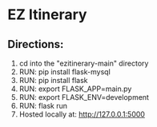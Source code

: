 # EZ Itinerary

## Directions:
1. cd into the "ezitinerary-main" directory
2. RUN: pip install flask-mysql
3. RUN: pip install flask
4. RUN: export FLASK_APP=main.py
5. RUN: export FLASK_ENV=development
6. RUN: flask run
7. Hosted locally at: http://127.0.0.1:5000
